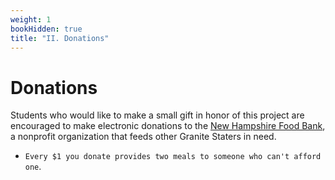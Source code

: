 ```yaml
---
weight: 1
bookHidden: true
title: "II. Donations"
---
```


# Donations

Students who would like to make a small gift in honor of this project are encouraged to make electronic donations to the [New Hampshire Food Bank](http://www.nhfoodbank.org/), a nonprofit organization that feeds other Granite Staters in need. 

- `Every $1 you donate provides two meals to someone who can't afford one`.
